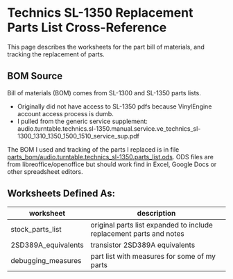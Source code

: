 # Technics SL-1350 Replacement Parts List Cross-Reference
This page describes the worksheets for the part bill of materials, and tracking the replacement of parts.

## BOM Source
Bill of materials (BOM) comes from SL-1300 and SL-1350 parts lists.
* Originally did not have access to SL-1350 pdfs because VinylEngine account access process is dumb.
* I pulled from the generic service supplement:  audio.turntable.technics.sl-1350.manual.service.ve_technics_sl-1300_1310_1350_1500_1510_service_sup.pdf

The BOM I used and tracking of the parts I replaced is in file [parts_bom/audio.turntable.technics_sl-1350.parts_list.ods](parts_bom/audio.turntable.technics_sl-1350.parts_list.ods). ODS files are from libreoffice/openoffice but should work find in Excel, Google Docs or other spreadsheet editors.


## Worksheets Defined As:

worksheet | description
--------- | -----------
stock_parts_list | original parts list expanded to include replacement parts and notes
2SD389A_equivalents | transistor 2SD389A equivalents
debugging_measures | part list with measures for some of my parts
